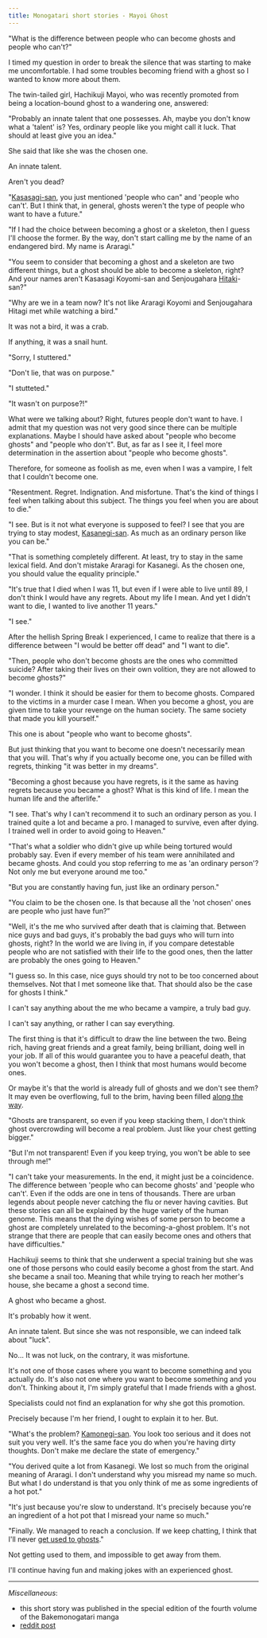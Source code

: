 ```yaml
---
title: Monogatari short stories - Mayoi Ghost
---
```


"What is the difference between people who can become ghosts and people who can't?"

I timed my question in order to break the silence that was starting to make me uncomfortable. I had some troubles becoming friend with a ghost so I wanted to know more about them.

The twin-tailed girl, Hachikuji Mayoi, who was recently promoted from being a location-bound ghost to a wandering one, answered:

"Probably an innate talent that one possesses. Ah, maybe you don't know what a 'talent' is? Yes, ordinary people like you might call it luck. That should at least give you an idea."

She said that like she was the chosen one.

An innate talent.

Aren't you dead?

"<a href="#" title="TL note 1: Kasasagi (鵲) refers to a bird, the European magpie.">Kasasagi-san</a>, you just mentioned 'people who can" and 'people who can't'. But I think that, in general, ghosts weren't the type of people who want to have a future."

"If I had the choice between becoming a ghost or a skeleton, then I guess I'll choose the former. By the way, don't start calling me by the name of an endangered bird. My name is Araragi."

"You seem to consider that becoming a ghost and a skeleton are two different things, but a ghost should be able to become a skeleton, right? And your names aren't Kasasagi Koyomi-san and Senjougahara <a href="#" title="TL note 2: Hitaki (鶲) also refers to a bird, the Old World flcatcher.">Hitaki</a>-san?"

"Why are we in a team now? It's not like Araragi Koyomi and Senjougahara Hitagi met while watching a bird."

It was not a bird, it was a crab.

If anything, it was a snail hunt.

"Sorry, I stuttered."

"Don't lie, that was on purpose."

"I stutteted."

"It wasn't on purpose?!"

What were we talking about? Right, futures people don't want to have. I admit that my question was not very good since there can be multiple explanations. Maybe I should have asked about "people who become ghosts" and "people who don't". But, as far as I see it, I feel more determination in the assertion about "people who become ghosts".

Therefore, for someone as foolish as me, even when I was a vampire, I felt that I couldn't become one.

"Resentment. Regret. Indignation. And misfortune. That's the kind of things I feel when talking about this subject. The things you feel when you are about to die."

"I see. But is it not what everyone is supposed to feel? I see that you are trying to stay modest, <a href="#" title="TL note 3: Kasanegi (重ね着) means a layering of clothing.">Kasanegi-san</a>. As much as an ordinary person like you can be."

"That is something completely different. At least, try to stay in the same lexical field. And don't mistake Araragi for Kasanegi. As the chosen one, you should value the equality principle."

"It's true that I died when I was 11, but even if I were able to live until 89, I don't think I would have any regrets. About my life I mean. And yet I didn't want to die, I wanted to live another 11 years."

"I see."

After the hellish Spring Break I experienced, I came to realize that there is a difference between "I would be better off dead" and "I want to die".

"Then, people who don't become ghosts are the ones who committed suicide? After taking their lives on their own volition, they are not allowed to become ghosts?"

"I wonder. I think it should be easier for them to become ghosts. Compared to the victims in a murder case I mean. When you become a ghost, you are given time to take your revenge on the human society. The same society that made you kill yourself."

This one is about "people who want to become ghosts".

But just thinking that you want to become one doesn't necessarily mean that you will. That's why if you actually become one, you can be filled with regrets, thinking "it was better in my dreams".

"Becoming a ghost because you have regrets, is it the same as having regrets because you became a ghost? What is this kind of life. I mean the human life and the afterlife."

"I see. That's why I can't recommend it to such an ordinary person as you. I trained quite a lot and became a pro. I managed to survive, even after dying. I trained well in order to avoid going to Heaven."

"That's what a soldier who didn't give up while being tortured would probably say. Even if every member of his team were annihilated and became ghosts. And could you stop referring to me as 'an ordinary person'? Not only me but everyone around me too."

"But you are constantly having fun, just like an ordinary person."

"You claim to be the chosen one. Is that because all the 'not chosen' ones are people who just have fun?"

"Well, it's the me who survived after death that is claiming that. Between nice guys and bad guys, it's probably the bad guys who will turn into ghosts, right? In the world we are living in, if you compare detestable people who are not satisfied with their life to the good ones, then the latter are probably the ones going to Heaven."

"I guess so. In this case, nice guys should try not to be too concerned about themselves. Not that I met someone like that. That should also be the case for ghosts I think."

I can't say anything about the me who became a vampire, a truly bad guy.

I can't say anything, or rather I can say everything.

The first thing is that it's difficult to draw the line between the two. Being rich, having great friends and a great family, being brilliant, doing well in your job. If all of this would guarantee you to have a peaceful death, that you won't become a ghost, then I think that most humans would become ones.

Or maybe it's that the world is already full of ghosts and we don't see them? It may even be overflowing, full to the brim, having been filled <a href="#" title="TL note 4: 'to be full to the brim' (満ち満ちる, michimichiru) and 'along the way' (みちみち, michimichi) have similar pronunciations.">along the way</a>.

"Ghosts are transparent, so even if you keep stacking them, I don't think ghost overcrowding will become a real problem. Just like your chest getting bigger."

"But I'm not transparent! Even if you keep trying, you won't be able to see through me!"

"I can't take your measurements. In the end, it might just be a coincidence. The difference between 'people who can become ghosts' and 'people who can't'. Even if the odds are one in tens of thousands. There are urban legends about people never catching the flu or never having cavities. But these stories can all be explained by the huge variety of the human genome. This means that the dying wishes of some person to become a ghost are completely unrelated to the becoming-a-ghost problem. It's not strange that there are people that can easily become ones and others that have difficulties."

Hachikuji seems to think that she underwent a special training but she was one of those persons who could easily become a ghost from the start. And she became a snail too. Meaning that while trying to reach her mother's house, she became a ghost a second time.

A ghost who became a ghost.

It's probably how it went.

An innate talent. But since she was not responsible, we can indeed talk about "luck".

No... It was not luck, on the contrary, it was misfortune.

It's not one of those cases where you want to become something and you actually do. It's also not one where you want to become something and you don't. Thinking about it, I'm simply grateful that I made friends with a ghost.

Specialists could not find an explanation for why she got this promotion.

Precisely because I'm her friend, I ought to explain it to her. But.

"What's the problem? <a href="#" title="TL note 5: the two kanji in Kamonegi (鴨葱) are 鴨 (kamo, 'duck') and 葱 (negi, 'onion').">Kamonegi-san</a>. You look too serious and it does not suit you very well. It's the same face you do when you're having dirty thoughts. Don't make me declare the state of emergency."

"You derived quite a lot from Kasanegi. We lost so much from the original meaning of Araragi. I don't understand why you misread my name so much. But what I do understand is that you only think of me as some ingredients of a hot pot."

"It's just because you're slow to understand. It's precisely because you're an ingredient of a hot pot that I misread your name so much."

"Finally. We managed to reach a conclusion. If we keep chatting, I think that I'll never <a href="#" title="TL note 6: the pronounciation of 'to get used to' (慣れる, nareru) is the same as 'can become' (なれる, nareru).">get used to ghosts</a>."

Not getting used to them, and impossible to get away from them.

I'll continue having fun and making jokes with an experienced ghost.

___

*Miscellaneous*:

- this short story was published in the special edition of the fourth volume of the Bakemonogatari manga
- [reddit post](https://reddit.com/r/araragi/comments/amsjf4/monogatari_short_stories_mayoi_ghost/)
